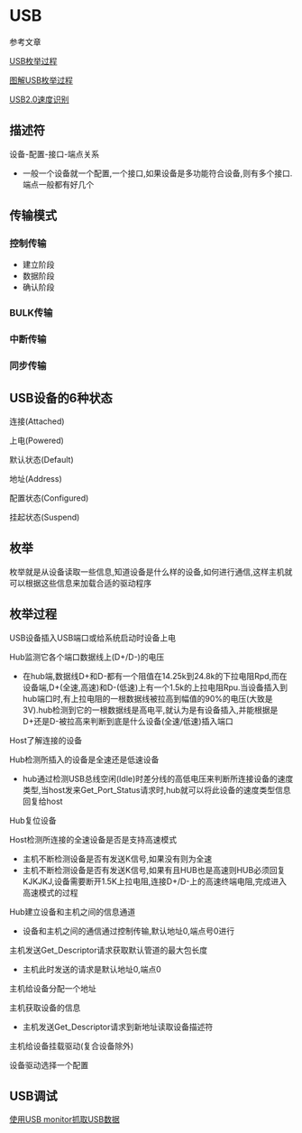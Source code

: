 # USB

参考文章

[USB枚举过程](http://blog.csdn.net/myarrow/article/details/8270029)

[图解USB枚举过程](http://blog.csdn.net/myarrow/article/details/8270060)

[USB2.0速度识别](http://blog.chinaunix.net/xmlrpc.php?r=blog/article&uid=30497107&id=5759712)

## 描述符

设备-配置-接口-端点关系

+ 一般一个设备就一个配置,一个接口,如果设备是多功能符合设备,则有多个接口.端点一般都有好几个

## 传输模式

### 控制传输

+ 建立阶段
+ 数据阶段
+ 确认阶段

### BULK传输

### 中断传输

### 同步传输

## USB设备的6种状态

连接(Attached)

上电(Powered)

默认状态(Default)

地址(Address)

配置状态(Configured)

挂起状态(Suspend)

## 枚举

枚举就是从设备读取一些信息,知道设备是什么样的设备,如何进行通信,这样主机就可以根据这些信息来加载合适的驱动程序

## 枚举过程

USB设备插入USB端口或给系统启动时设备上电

Hub监测它各个端口数据线上(D+/D-)的电压

+ 在hub端,数据线D+和D-都有一个阻值在14.25k到24.8k的下拉电阻Rpd,而在设备端,D+(全速,高速)和D-(低速)上有一个1.5k的上拉电阻Rpu.当设备插入到hub端口时,有上拉电阻的一根数据线被拉高到幅值的90%的电压(大致是3V).hub检测到它的一根数据线是高电平,就认为是有设备插入,并能根据是D+还是D-被拉高来判断到底是什么设备(全速/低速)插入端口

Host了解连接的设备

Hub检测所插入的设备是全速还是低速设备

+ hub通过检测USB总线空闲(Idle)时差分线的高低电压来判断所连接设备的速度类型,当host发来Get_Port_Status请求时,hub就可以将此设备的速度类型信息回复给host

Hub复位设备

Host检测所连接的全速设备是否是支持高速模式

+ 主机不断检测设备是否有发送K信号,如果没有则为全速
+ 主机不断检测设备是否有发送K信号,如果有且HUB也是高速则HUB必须回复KJKJKJ,设备需要断开1.5K上拉电阻,连接D+/D-上的高速终端电阻,完成进入高速模式的过程

Hub建立设备和主机之间的信息通道

+ 设备和主机之间的通信通过控制传输,默认地址0,端点号0进行

主机发送Get_Descriptor请求获取默认管道的最大包长度

+ 主机此时发送的请求是默认地址0,端点0

主机给设备分配一个地址

主机获取设备的信息

+ 主机发送Get_Descriptor请求到新地址读取设备描述符

主机给设备挂载驱动(复合设备除外)

设备驱动选择一个配置

## USB调试

[使用USB monitor抓取USB数据](android_usb.md)
